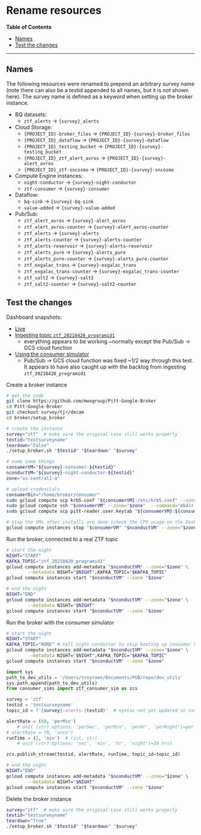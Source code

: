 # Rename resources

__Table of Contents__
- [Names](#names)
- [Test the changes](#test-the-changes)

---

## Names
<!-- fs -->
The following resources were renamed to prepend an arbitrary survey name (note there can also be a testid appended to all names, but it is not shown here). The survey name is defined as a keyword when setting up the broker instance.

- BQ datasets:
    - `ztf_alerts` -> `{survey}_alerts`
- Cloud Storage:
    - `{PROJECT_ID}-broker_files` -> `{PROJECT_ID}-{survey}-broker_files`
    - `{PROJECT_ID}_dataflow` -> `{PROJECT_ID}-{survey}-dataflow`
    - `{PROJECT_ID}_testing_bucket` -> `{PROJECT_ID}-{survey}-testing_bucket`
    - `{PROJECT_ID}_ztf_alert_avros` -> `{PROJECT_ID}-{survey}-alert_avros`
    - `{PROJECT_ID}_ztf-sncosmo` -> `{PROJECT_ID}-{survey}-sncosmo`
- Compute Engine instances:
    - `night-conductor` -> `{survey}-night-conductor`
    - `ztf-consumer` -> `{survey}-consumer`
- Dataflow:
    - `bq-sink` -> `{survey}-bq-sink`
    - `value-added` -> `{survey}-value-added`
- Pub/Sub:
    - `ztf_alert_avros` -> `{survey}-alert_avros`
    - `ztf_alert_avros-counter` -> `{survey}-alert_avros-counter`
    - `ztf_alerts` -> `{survey}-alerts`
    - `ztf_alerts-counter` -> `{survey}-alerts-counter`
    - `ztf_alerts-reservoir` -> `{survey}-alerts-reservoir`
    - `ztf_alerts_pure` -> `{survey}-alerts_pure`
    - `ztf_alerts_pure-counter` -> `{survey}-alerts_pure-counter`
    - `ztf_exgalac_trans` -> `{survey}-exgalac_trans`
    - `ztf_exgalac_trans-counter` -> `{survey}-exgalac_trans-counter`
    - `ztf_salt2` -> `{survey}-salt2`
    - `ztf_salt2-counter` -> `{survey}-salt2-counter`
<!-- fe -->

## Test the changes

Dashboard snapshots:
- [Live](https://console.cloud.google.com/monitoring/dashboards/builder/broker-instance-ztf-testsurveyname)
- [Ingesting topic `ztf_20210420_programid1`](https://console.cloud.google.com/monitoring/dashboards/builder/broker-instance-ztf-testsurveyname?project=ardent-cycling-243415&dashboardBuilderState=%257B%2522editModeEnabled%2522:false%257D&timeDomain=1h)
    - everything appears to be working ~normally except the Pub/Sub -> GCS cloud function
- [Using the consumer simulator](https://console.cloud.google.com/monitoring/dashboards/builder/broker-instance-ztf-testsurveyname?project=ardent-cycling-243415&dashboardBuilderState=%257B%2522editModeEnabled%2522:false%257D&timeDomain=1d)
    - Pub/Sub -> GCS cloud function was fixed ~1/2 way through this test. It appears to have also caught up with the backlog from ingesting `ztf_20210420_programid1`

Create a broker instance
```bash
# get the code
git clone https://github.com/mwvgroup/Pitt-Google-Broker
cd Pitt-Google-Broker
git checkout survey/tjr/decam
cd broker/setup_broker

# create the instance
survey="ztf"  # make sure the original case still works properly
testid="testsurveyname"
teardown="False"
./setup_broker.sh "$testid" "$teardown" "$survey"

# name some things
consumerVM="${survey}-consumer-${testid}"
nconductVM="${survey}-night-conductor-${testid}"
zone="us-central1-a"

# upload credentials
consumerDir="/home/broker/consumer"
sudo gcloud compute scp krb5.conf "${consumerVM}:/etc/krb5.conf" --zone="$zone"
sudo gcloud compute ssh "$consumerVM" --zone="$zone"  --command="mkdir -p ${consumerDir}"
sudo gcloud compute scp pitt-reader.user.keytab "${consumerVM}:${consumerDir}/pitt-reader.user.keytab" --zone="$zone"

# stop the VMs after installs are done (check the CPU usage on the Dashboard)
gcloud compute instances stop "$consumerVM" "$nconductVM" --zone="$zone"
```

Run the broker, connected to a real ZTF topic
```bash
# start the night
NIGHT="START"
KAFKA_TOPIC="ztf_20210420_programid1"
gcloud compute instances add-metadata "$nconductVM" --zone="$zone" \
        --metadata NIGHT="$NIGHT",KAFKA_TOPIC="$KAFKA_TOPIC"
gcloud compute instances start "$nconductVM" --zone "$zone"

# end the night
NIGHT="END"
gcloud compute instances add-metadata "$nconductVM" --zone="$zone" \
        --metadata NIGHT="$NIGHT"
gcloud compute instances start "$nconductVM" --zone "$zone"

```

Run the broker with the consumer simulator
```bash
# start the night
NIGHT="START"
KAFKA_TOPIC="NONE" # tell night-conductor to skip booting up consumer VM
gcloud compute instances add-metadata "$nconductVM" --zone="$zone" \
        --metadata NIGHT="$NIGHT",KAFKA_TOPIC="$KAFKA_TOPIC"
gcloud compute instances start "$nconductVM" --zone "$zone"
```
```python
import sys
path_to_dev_utils = '/Users/troyraen/Documents/PGB/repo/dev_utils'
sys.path.append(path_to_dev_utils)
from consumer_sims import ztf_consumer_sim as zcs

survey = 'ztf'
testid = 'testsurveyname'
topic_id = f'{survey}-alerts-{testid}'  # syntax not yet updated in consumer sim

alertRate = (60, 'perMin')
    # unit (str) options: 'perSec', 'perMin', 'perHr', 'perNight'(=per 10 hrs)
# alertRate = (N, 'once')
runTime = (2, 'min')  # (int, str)
    # unit (str) options: 'sec', 'min', 'hr', 'night'(=10 hrs)

zcs.publish_stream(testid, alertRate, runTime, topic_id=topic_id)
```
```bash
# end the night
NIGHT="END"
gcloud compute instances add-metadata "$nconductVM" --zone="$zone" \
        --metadata NIGHT="$NIGHT"
gcloud compute instances start "$nconductVM" --zone "$zone"
```

Delete the broker instance
```bash
survey="ztf"  # make sure the original case still works properly
testid="testsurveyname"
teardown="True"
./setup_broker.sh "$testid" "$teardown" "$survey"
```
